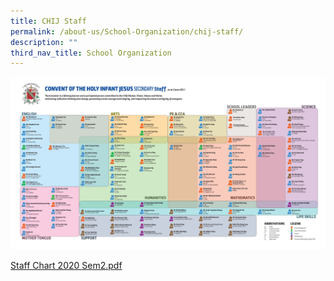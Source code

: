 ```yaml
---
title: CHIJ Staff
permalink: /about-us/School-Organization/chij-staff/
description: ""
third_nav_title: School Organization
---
```

![]()![](/images/Staff%20Chart%202022.jpg)

[Staff Chart 2020 Sem2.pdf ](/files/Staff%20Chart%202020%20Sem2.pdf)